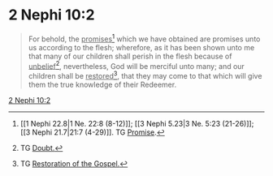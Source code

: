 # 2 Nephi 10:2

> For behold, the <u>promises</u>[^a] which we have obtained are promises unto us according to the flesh; wherefore, as it has been shown unto me that many of our children shall perish in the flesh because of <u>unbelief</u>[^b], nevertheless, God will be merciful unto many; and our children shall be <u>restored</u>[^c], that they may come to that which will give them the true knowledge of their Redeemer.

[2 Nephi 10:2](https://www.churchofjesuschrist.org/study/scriptures/bofm/2-ne/10?lang=eng&id=p2#p2)


[^a]: [[1 Nephi 22.8|1 Ne. 22:8 (8-12)]]; [[3 Nephi 5.23|3 Ne. 5:23 (21-26)]]; [[3 Nephi 21.7|21:7 (4-29)]]. TG [Promise](https://www.churchofjesuschrist.org/study/scriptures/tg/promise?lang=eng).
[^b]: TG [Doubt.](https://www.churchofjesuschrist.org/study/scriptures/tg/doubt?lang=eng)
[^c]: TG [Restoration of the Gospel.](https://www.churchofjesuschrist.org/study/scriptures/tg/restoration-of-the-gospel?lang=eng)
